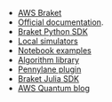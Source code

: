 - [AWS Braket]()
- [Official documentation]().
- [Braket Python SDK]()
- [Local simulators]()
- [Notebook examples]()
- [Algorithm library]()
- [Pennylane plugin]()
- [Braket Julia SDK]()
- [AWS Quantum blog]()

